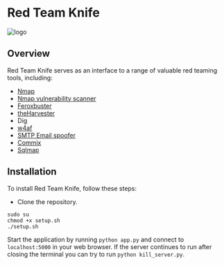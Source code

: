 # Red Team Knife
![logo](https://github.com/Davide1102/red_team_knife/assets/95478950/f9b1b654-674f-4be7-8da8-5f6f7cd7202a)

## Overview
Red Team Knife serves as an interface to a range of valuable red teaming tools, including:

- [Nmap](https://github.com/nmap/nmap)
- [Nmap vulnerability scanner](https://github.com/vulnersCom/nmap-vulners.git)
- [Feroxbuster](https://github.com/epi052/feroxbuster)
- [theHarvester](https://gitlab.com/kalilinux/packages/theharvester)
- Dig
- [w4af](https://github.com/w4af/w4af)
- [SMTP Email spoofer](https://github.com/mikechabot/smtp-email-spoofer-py)
- [Commix](https://github.com/commixproject/commix)
- [Sqlmap](https://github.com/sqlmapproject/sqlmap)

## Installation
To install Red Team Knife, follow these steps:

- Clone the repository.
```
sudo su
chmod +x setup.sh
./setup.sh
```
Start the application by running ```python app.py``` and connect to ```localhost:5000``` in your web browser.
If the server continues to run after closing the terminal you can try to run ```python kill_server.py```.

